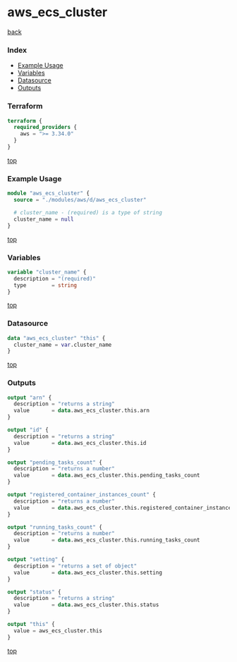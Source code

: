 # aws_ecs_cluster

[back](../aws.md)

### Index

- [Example Usage](#example-usage)
- [Variables](#variables)
- [Datasource](#datasource)
- [Outputs](#outputs)

### Terraform

```terraform
terraform {
  required_providers {
    aws = ">= 3.34.0"
  }
}
```

[top](#index)

### Example Usage

```terraform
module "aws_ecs_cluster" {
  source = "./modules/aws/d/aws_ecs_cluster"

  # cluster_name - (required) is a type of string
  cluster_name = null
}
```

[top](#index)

### Variables

```terraform
variable "cluster_name" {
  description = "(required)"
  type        = string
}
```

[top](#index)

### Datasource

```terraform
data "aws_ecs_cluster" "this" {
  cluster_name = var.cluster_name
}
```

[top](#index)

### Outputs

```terraform
output "arn" {
  description = "returns a string"
  value       = data.aws_ecs_cluster.this.arn
}

output "id" {
  description = "returns a string"
  value       = data.aws_ecs_cluster.this.id
}

output "pending_tasks_count" {
  description = "returns a number"
  value       = data.aws_ecs_cluster.this.pending_tasks_count
}

output "registered_container_instances_count" {
  description = "returns a number"
  value       = data.aws_ecs_cluster.this.registered_container_instances_count
}

output "running_tasks_count" {
  description = "returns a number"
  value       = data.aws_ecs_cluster.this.running_tasks_count
}

output "setting" {
  description = "returns a set of object"
  value       = data.aws_ecs_cluster.this.setting
}

output "status" {
  description = "returns a string"
  value       = data.aws_ecs_cluster.this.status
}

output "this" {
  value = aws_ecs_cluster.this
}
```

[top](#index)